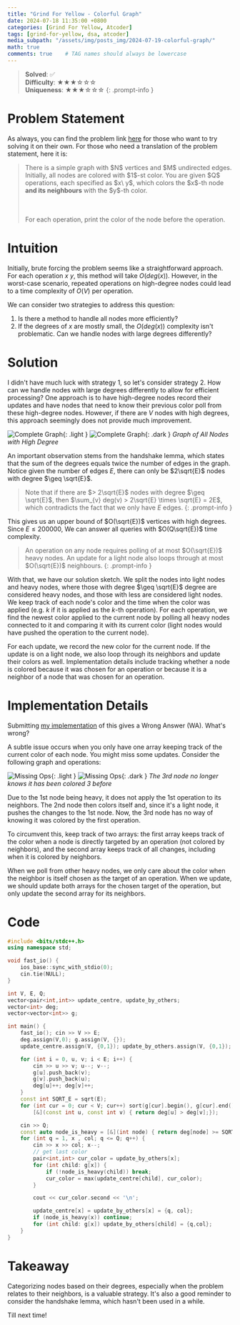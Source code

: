 ```yaml
---
title: "Grind For Yellow - Colorful Graph"
date: 2024-07-18 11:35:00 +0800
categories: [Grind For Yellow, Atcoder]
tags: [grind-for-yellow, dsa, atcoder]
media_subpath: "/assets/img/posts_img/2024-07-19-colorful-graph/"
math: true
comments: true    # TAG names should always be lowercase
---
```


> **Solved**: ✅  
**Difficulty**: ★★★☆☆☆  
**Uniqueness**: ★★★☆☆☆
{: .prompt-info }

# Problem Statement

As always, you can find the problem link [here](https://atcoder.jp/contests/typical90/tasks/typical90_ce) for those who want to try solving it on their own. For those who need a translation of the problem statement, here it is:

<blockquote>
There is a simple graph with $N$ vertices and $M$ undirected edges. Initially, all nodes are colored with $1$-st color. You are given $Q$ operations, each specified as $x\ y$, which colors the $x$-th node <b>and its neighbours</b> with the $y$-th color.

<br><br> 
For each operation, print the color of the node before the operation.
</blockquote>

# Intuition
Initially, brute forcing the problem seems like a straightforward approach. For each operation $x\ y$, this method will take $O(deg(x))$. However, in the worst-case scenario, repeated operations on high-degree nodes could lead to a time complexity of $O(V)$ per operation.

We can consider two strategies to address this question:
1. Is there a method to handle all nodes more efficiently?
2. If the degrees of $x$ are mostly small, the $O(deg(x))$ complexity isn't problematic. Can we handle nodes with large degrees differently?

# Solution
I didn't have much luck with strategy 1, so let's consider strategy 2. How can we handle nodes with large degrees differently to allow for efficient processing? One approach is to have high-degree nodes record their updates and have nodes that need to know their previous color poll from these high-degree nodes. However, if there are $V$ nodes with high degrees, this approach seemingly does not provide much improvement.

![Complete Graph](complete-graph-light.png){: .light }
![Complete Graph](complete-graph-dark.png){: .dark }
_Graph of All Nodes with High Degree_

An important observation stems from the handshake lemma, which states that the sum of the degrees equals twice the number of edges in the graph. Notice given the number of edges $E$, there can only be $2\sqrt{E}$ nodes with degree $\geq \sqrt{E}$. 

> Note that if there are $> 2\sqrt{E}$ nodes with degree $\geq \sqrt{E}$, then $\sum_{v} deg(v) > 2\sqrt{E} \times \sqrt{E} = 2E$, which contradicts the fact that we only have $E$ edges.
{: .prompt-info }

This gives us an upper bound of $O(\sqrt{E})$ vertices with high degrees. Since $E \leq 200000$, We can answer all queries with $O(Q\sqrt{E})$ time complexity.

> An operation on any node requires polling of at most $O(\sqrt{E})$ heavy nodes. An update for a light node also loops through at most $O(\sqrt{E})$ neighbours.
{: .prompt-info }

With that, we have our solution sketch. We split the nodes into light nodes and heavy nodes, where those with degree $\geq \sqrt{E}$ degree are considered heavy nodes, and those with less are considered light nodes.  We keep track of each node's color and the time when the color was applied (e.g. $k$ if it is applied as the $k$-th operation). For each operation, we find the newest color applied to the current node by polling all heavy nodes connected to it and comparing it with its current color (light nodes would have pushed the operation to the current node).

For each update, we record the new color for the current node. If the update is on a light node, we also loop through its neighbors and update their colors as well. Implementation details include tracking whether a node is colored because it was chosen for an operation or because it is a neighbor of a node that was chosen for an operation.

# Implementation Details
Submitting [my implementation](https://atcoder.jp/contests/typical90/submissions/55701032) of this gives a Wrong Answer (WA). What's wrong?

A subtle issue occurs when you only have one array keeping track of the current color of each node. You might miss some updates. Consider the following graph and operations:

![Missing Ops](missing-ops-light.png){: .light }
![Missing Ops](missing-ops-dark.png){: .dark }
_The 3rd node no longer knows it has been colored 3 before_

Due to the 1st node being heavy, it does not apply the 1st operation to its neighbors. The 2nd node then colors itself and, since it's a light node, it pushes the changes to the 1st node. Now, the 3rd node has no way of knowing it was colored by the first operation.

To circumvent this, keep track of two arrays: the first array keeps track of the color when a node is directly targeted by an operation (not colored by neighbors), and the second array keeps track of all changes, including when it is colored by neighbors.

When we poll from other heavy nodes, we only care about the color when the neighbor is itself chosen as the target of an operation. When we update, we should update both arrays for the chosen target of the operation, but only update the second array for its neighbors.

# Code
```c++
#include <bits/stdc++.h>
using namespace std;

void fast_io() {
    ios_base::sync_with_stdio(0);
    cin.tie(NULL);
}

int V, E, Q;
vector<pair<int,int>> update_centre, update_by_others;
vector<int> deg;
vector<vector<int>> g;

int main() {
    fast_io(); cin >> V >> E;
    deg.assign(V,0); g.assign(V, {});
    update_centre.assign(V, {0,1}); update_by_others.assign(V, {0,1});

    for (int i = 0, u, v; i < E; i++) {
        cin >> u >> v; u--; v--;
        g[u].push_back(v);
        g[v].push_back(u);
        deg[u]++; deg[v]++;
    }
    const int SQRT_E = sqrt(E);
    for (int cur = 0; cur < V; cur++) sort(g[cur].begin(), g[cur].end(), 
        [&](const int u, const int v) { return deg[u] > deg[v];});

    cin >> Q;
    const auto node_is_heavy = [&](int node) { return deg[node] >= SQRT_E; };
    for (int q = 1, x , col; q <= Q; q++) {
        cin >> x >> col; x--;
        // get last color
        pair<int,int> cur_color = update_by_others[x];
        for (int child: g[x]) {
            if (!node_is_heavy(child)) break;
            cur_color = max(update_centre[child], cur_color);
        }

        cout << cur_color.second << '\n';

        update_centre[x] = update_by_others[x] = {q, col};
        if (node_is_heavy(x)) continue;
        for (int child: g[x]) update_by_others[child] = {q,col};
    }
}
```

# Takeaway
Categorizing nodes based on their degrees, especially when the problem relates to their neighbors, is a valuable strategy. It's also a good reminder to consider the handshake lemma, which hasn't been used in a while.

Till next time!
